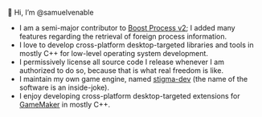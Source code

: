 👋 Hi, I’m @samuelvenable

- I am a semi-major contributor to [Boost Process v2](https://github.com/boostorg/process); I added many features regarding the retrieval of foreign process information.
- I love to develop cross-platform desktop-targeted libraries and tools in mostly C++ for low-level operating system development.
- I permissively license all source code I release whenever I am authorized to do so, because that is what real freedom is like.
- I maintain my own game engine, named [stigma-dev](https://github.com/samuelvenable/stigma-dev) (the name of the software is an inside-joke).
- I enjoy developing cross-platform desktop-targeted extensions for [GameMaker](https://gamemaker.io) in mostly C++.
